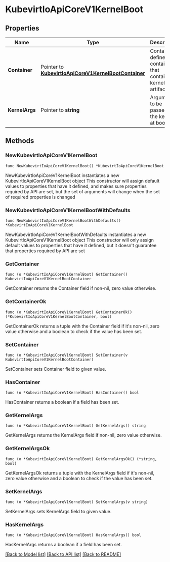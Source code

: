 # KubevirtIoApiCoreV1KernelBoot

## Properties

Name | Type | Description | Notes
------------ | ------------- | ------------- | -------------
**Container** | Pointer to [**KubevirtIoApiCoreV1KernelBootContainer**](KubevirtIoApiCoreV1KernelBootContainer.md) | Container defines the container that containes kernel artifacts | [optional] 
**KernelArgs** | Pointer to **string** | Arguments to be passed to the kernel at boot time | [optional] 

## Methods

### NewKubevirtIoApiCoreV1KernelBoot

`func NewKubevirtIoApiCoreV1KernelBoot() *KubevirtIoApiCoreV1KernelBoot`

NewKubevirtIoApiCoreV1KernelBoot instantiates a new KubevirtIoApiCoreV1KernelBoot object
This constructor will assign default values to properties that have it defined,
and makes sure properties required by API are set, but the set of arguments
will change when the set of required properties is changed

### NewKubevirtIoApiCoreV1KernelBootWithDefaults

`func NewKubevirtIoApiCoreV1KernelBootWithDefaults() *KubevirtIoApiCoreV1KernelBoot`

NewKubevirtIoApiCoreV1KernelBootWithDefaults instantiates a new KubevirtIoApiCoreV1KernelBoot object
This constructor will only assign default values to properties that have it defined,
but it doesn't guarantee that properties required by API are set

### GetContainer

`func (o *KubevirtIoApiCoreV1KernelBoot) GetContainer() KubevirtIoApiCoreV1KernelBootContainer`

GetContainer returns the Container field if non-nil, zero value otherwise.

### GetContainerOk

`func (o *KubevirtIoApiCoreV1KernelBoot) GetContainerOk() (*KubevirtIoApiCoreV1KernelBootContainer, bool)`

GetContainerOk returns a tuple with the Container field if it's non-nil, zero value otherwise
and a boolean to check if the value has been set.

### SetContainer

`func (o *KubevirtIoApiCoreV1KernelBoot) SetContainer(v KubevirtIoApiCoreV1KernelBootContainer)`

SetContainer sets Container field to given value.

### HasContainer

`func (o *KubevirtIoApiCoreV1KernelBoot) HasContainer() bool`

HasContainer returns a boolean if a field has been set.

### GetKernelArgs

`func (o *KubevirtIoApiCoreV1KernelBoot) GetKernelArgs() string`

GetKernelArgs returns the KernelArgs field if non-nil, zero value otherwise.

### GetKernelArgsOk

`func (o *KubevirtIoApiCoreV1KernelBoot) GetKernelArgsOk() (*string, bool)`

GetKernelArgsOk returns a tuple with the KernelArgs field if it's non-nil, zero value otherwise
and a boolean to check if the value has been set.

### SetKernelArgs

`func (o *KubevirtIoApiCoreV1KernelBoot) SetKernelArgs(v string)`

SetKernelArgs sets KernelArgs field to given value.

### HasKernelArgs

`func (o *KubevirtIoApiCoreV1KernelBoot) HasKernelArgs() bool`

HasKernelArgs returns a boolean if a field has been set.


[[Back to Model list]](../README.md#documentation-for-models) [[Back to API list]](../README.md#documentation-for-api-endpoints) [[Back to README]](../README.md)


